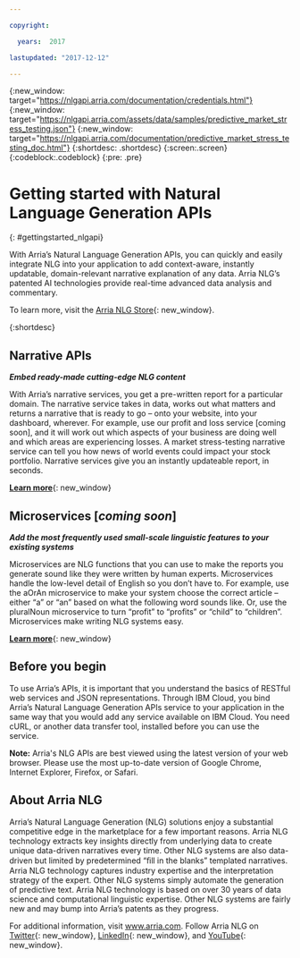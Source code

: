 ```yaml
---

copyright:

  years:  2017

lastupdated: "2017-12-12"

---
```


{:new_window: target="https://nlgapi.arria.com/documentation/credentials.html"}
{:new_window: target="https://nlgapi.arria.com/assets/data/samples/predictive_market_stress_testing.json"}
{:new_window: target="https://nlgapi.arria.com/documentation/predictive_market_stress_testing_doc.html"}
{:shortdesc: .shortdesc}
{:screen:.screen}
{:codeblock:.codeblock}
{:pre: .pre}

<!-- This template is for getting started with a Bluemix service. It is a task template intended to document productive use of the service. It is not intended for discovery and conceptual information.  -->

<!-- The name of this file should remain index.md.
Please delete out content examples and coding that you are not using for your service. -->

# Getting started with Natural Language Generation APIs
{: #gettingstarted_nlgapi}
<!-- Provide an appropriate ID above -->

<!-- Short description: REQUIRED
The short description section should include one to two sentences describing why a developer would want to use your service in an app. This should be conversational style. For search engine optimization, include the service long name and "Bluemix". Keep the {: shortdesc} after the first paragraph so that the framework renders it properly.

Examples: -->


With Arria’s Natural Language Generation APIs, you can quickly and easily integrate NLG into your application to add context-aware, instantly updatable, domain-relevant narrative explanation of any data. Arria NLG’s patented AI technologies provide real-time advanced data analysis and commentary.

To learn more, visit the [Arria NLG Store](https://nlgapi.arria.com/){: new_window}.

{:shortdesc}

## Narrative APIs
**_Embed ready-made cutting-edge NLG content_**

With Arria’s narrative services, you get a pre-written report for a particular domain. The narrative service takes in data, works out what matters and returns a narrative that is ready to go – onto your website, into your dashboard, wherever. For example, use our profit and loss service [coming soon], and it will work out which aspects of your business are doing well and which areas are experiencing losses. A market stress-testing narrative service can tell you how news of world events could impact your stock portfolio. Narrative services give you an instantly updateable report, in seconds.

[**Learn more**](https://nlgapi.arria.com/){: new_window}

## Microservices [_coming soon_]
**_Add the most frequently used small-scale linguistic features to your existing systems_**

Microservices are NLG functions that you can use to make the reports you generate sound like they were written by human experts. Microservices handle the low-level detail of English so you don’t have to. For example, use the aOrAn microservice to make your system choose the correct article – either “a” or “an” based on what the following word sounds like. Or, use the pluralNoun microservice to turn “profit” to “profits” or “child” to “children”. Microservices make writing NLG systems easy.

[**Learn more**](https://nlgapi.arria.com/){: new_window}


<!-- If overview content is required, do not include it here. Put it in a separate "## About" section below the task section. -->

## Before you begin
To use Arria’s APIs, it is important that you understand the basics of RESTful web services and JSON representations. Through IBM Cloud, you bind Arria’s Natural Language Generation APIs service to your application in the same way that you would add any service available on IBM Cloud.
You need cURL, or another data transfer tool, installed before you can use the service.

**Note:** Arria's NLG APIs are best viewed using the latest version of your web browser. Please use the most up-to-date version of Google Chrome, Internet Explorer, Firefox, or Safari.

<!-- Task section: REQUIRED
The task section includes steps to integrate the service into the app.  
- With task-based, technical information, reduce the conversational style in favor of succinct and direct instructions.
- DO include the basic, most-common-use scenario steps to use the service or integrate it into the app. 
- DO NOT include steps to add the service from the Bluemix catalog; we assume that the user already took steps in the UI to add the service. 
- DO include code snippets in all languages that can be copied, as well as VCAP service info.  
- For additional tasks like configuring, managing, etc., add a task section (## Gerund_task_title) below the task section or "About" section if used. Use a task title such as "Configuring x", "Administering y", "Managing z". -->

<!-- You can include an optional prerequisites paragraph for any prerequisites to be met before integrating the service. For example: -->

## About Arria NLG
Arria’s Natural Language Generation (NLG) solutions enjoy a substantial competitive edge in the marketplace for a few important reasons. Arria NLG technology extracts key insights directly from underlying data to create unique data-driven narratives every time. Other NLG systems are also data-driven but limited by predetermined “ﬁll in the blanks” templated narratives. 
Arria NLG technology captures industry expertise and the interpretation strategy of the expert. Other NLG systems simply automate the generation of predictive text. 
Arria NLG technology is based on over 30 years of data science and computational linguistic expertise. Other NLG systems are fairly new and may bump into Arria’s patents as they progress.

For additional information, visit www.arria.com. Follow Arria NLG on [Twitter](https://twitter.com/ArriaNLG){: new_window}, [LinkedIn](https://www.linkedin.com/company/arria-nlg/){: new_window}, and [YouTube](https://www.youtube.com/user/ARRIAnlg){: new_window}.


<!-- Use ordered list markup for the step section. For code examples: 
- use three backticks ahead of and after the example (```)
- For copyable code snippet, multi-line, include {: codeblock} following the last set of backticks. A copy button will display in framework in output.
- For copyable command, single line, include {: pre} following the last set of backticks. When displayed, it will show "$" at the beginning of the command example and a copy button, but the copy button will include just the command example.
- For non-copyable output snippet, include {: screen} following the last set of backticks.
 -->

